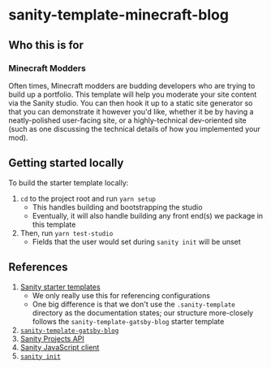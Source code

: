 # sanity-template-minecraft-blog

## Who this is for

### Minecraft Modders

Often times, Minecraft modders are budding developers who are trying to build up a portfolio. This template will help you moderate your site content via the Sanity studio. You can then hook it up to a static site generator so that you can demonstrate it however you'd like, whether it be by having a neatly-polished user-facing site, or a highly-technical dev-oriented site (such as one discussing the technical details of how you implemented your mod).

## Getting started locally

To build the starter template locally:
1. `cd` to the project root and run `yarn setup`
    * This handles building and bootstrapping the studio
    * Eventually, it will also handle building any front end(s) we package in this template
3. Then, run `yarn test-studio`
    * Fields that the user would set during `sanity init` will be unset

## References
1. [Sanity starter templates](https://www.sanity.io/docs/starter-templates)
    * We only really use this for referencing configurations
    * One big difference is that we don't use the `.sanity-template` directory as the documentation states; our structure more-closely follows the `sanity-template-gatsby-blog` starter template
2. [`sanity-template-gatsby-blog`](https://github.com/sanity-io/sanity-template-gatsby-blog/tree/main)
3. [Sanity Projects API](https://www.sanity.io/docs/projects-api)
4. [Sanity JavaScript client](https://www.sanity.io/docs/js-client)
5. [`sanity init`](https://www.sanity.io/docs/init)
